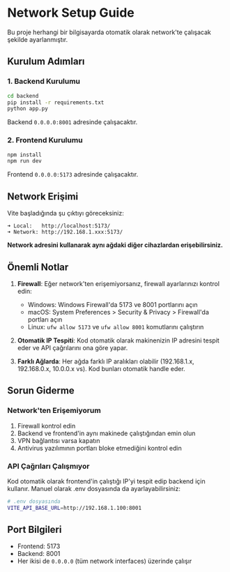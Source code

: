 # Network Setup Guide

Bu proje herhangi bir bilgisayarda otomatik olarak network'te çalışacak şekilde ayarlanmıştır.

## Kurulum Adımları

### 1. Backend Kurulumu
```bash
cd backend
pip install -r requirements.txt
python app.py
```

Backend `0.0.0.0:8001` adresinde çalışacaktır.

### 2. Frontend Kurulumu
```bash
npm install
npm run dev
```

Frontend `0.0.0.0:5173` adresinde çalışacaktır.

## Network Erişimi

Vite başladığında şu çıktıyı göreceksiniz:
```
➜ Local:   http://localhost:5173/
➜ Network: http://192.168.1.xxx:5173/
```

**Network adresini kullanarak aynı ağdaki diğer cihazlardan erişebilirsiniz.**

## Önemli Notlar

1. **Firewall**: Eğer network'ten erişemiyorsanız, firewall ayarlarınızı kontrol edin:
   - Windows: Windows Firewall'da 5173 ve 8001 portlarını açın
   - macOS: System Preferences > Security & Privacy > Firewall'da portları açın
   - Linux: `ufw allow 5173` ve `ufw allow 8001` komutlarını çalıştırın

2. **Otomatik IP Tespiti**: Kod otomatik olarak makinenizin IP adresini tespit eder ve API çağrılarını ona göre yapar.

3. **Farklı Ağlarda**: Her ağda farklı IP aralıkları olabilir (192.168.1.x, 192.168.0.x, 10.0.0.x vs). Kod bunları otomatik handle eder.

## Sorun Giderme

### Network'ten Erişemiyorum
1. Firewall kontrol edin
2. Backend ve frontend'in aynı makinede çalıştığından emin olun
3. VPN bağlantısı varsa kapatın
4. Antivirus yazılımının portları bloke etmediğini kontrol edin

### API Çağrıları Çalışmıyor
Kod otomatik olarak frontend'in çalıştığı IP'yi tespit edip backend için kullanır. Manuel olarak .env dosyasında da ayarlayabilirsiniz:

```bash
# .env dosyasında
VITE_API_BASE_URL=http://192.168.1.100:8001
```

## Port Bilgileri
- Frontend: 5173
- Backend: 8001
- Her ikisi de `0.0.0.0` (tüm network interfaces) üzerinde çalışır
